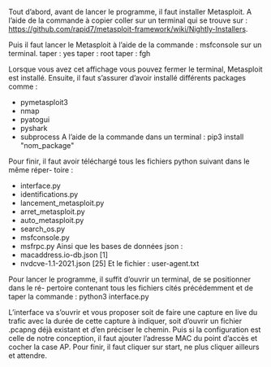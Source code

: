 Tout d’abord, avant de lancer le programme, il faut installer Metasploit. A l’aide de la
commande à copier coller sur un terminal qui se trouve sur : https://github.com/rapid7/metasploit-framework/wiki/Nightly-Installers.

Puis il faut lancer le Metasploit à l’aide de la commande : msfconsole sur un terminal.
  taper : yes
  taper : root
  taper : fgh

Lorsque vous avez cet affichage vous pouvez fermer le terminal, Metasploit est installé.
Ensuite, il faut s’assurer d’avoir installé différents packages comme :
- pymetasploit3
- nmap
- pyatogui
- pyshark
- subprocess
A l’aide de la commande dans un terminal : pip3 install "nom_package"

Pour finir, il faut avoir téléchargé tous les fichiers python suivant dans le même réper-
toire :
- interface.py
- identifications.py
- lancement_metasploit.py
- arret_metasploit.py
- auto_metasploit.py
- search_os.py
- msfconsole.py
- msfrpc.py
Ainsi que les bases de données json :
- macaddress.io-db.json [1]
- nvdcve-1.1-2021.json [25]
Et le fichier : user-agent.txt

Pour lancer le programme, il suffit d’ouvrir un terminal, de se positionner dans le ré-
pertoire contenant tous les fichiers cités précédemment et de taper la commande :
python3 interface.py

L’interface va s’ouvrir et vous proposer soit de faire une capture en live du trafic avec la
durée de cette capture à indiquer, soit d’ouvrir un fichier .pcapng déjà existant et d’en préciser le chemin.
Puis si la configuration est celle de notre conception, il faut ajouter l’adresse MAC du
point d’accès et cocher la case AP.
Pour finir, il faut cliquer sur start, ne plus cliquer ailleurs et attendre.
